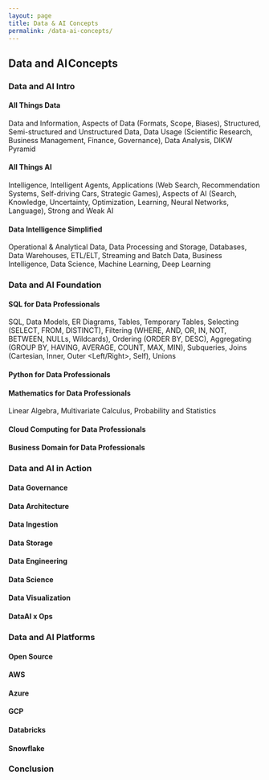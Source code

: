 ```yaml
---
layout: page
title: Data & AI Concepts
permalink: /data-ai-concepts/
---
```


## Data and AI Concepts
### Data and AI Intro
#### All Things Data
Data and Information, Aspects of Data (Formats, Scope, Biases), Structured, Semi-structured and Unstructured Data, Data Usage (Scientific Research, Business Management, Finance, Governance), Data Analysis, DIKW Pyramid
#### All Things AI
Intelligence, Intelligent Agents, Applications (Web Search, Recommendation Systems, Self-driving Cars, Strategic Games), Aspects of AI (Search, Knowledge, Uncertainty, Optimization, Learning, Neural Networks, Language), Strong and Weak AI
#### Data Intelligence Simplified
Operational & Analytical Data, Data Processing and Storage, Databases, Data Warehouses, ETL/ELT, Streaming and Batch Data, Business Intelligence, Data Science, Machine Learning, Deep Learning
### Data and AI Foundation
#### SQL for Data Professionals
SQL, Data Models, ER Diagrams, Tables, Temporary Tables, Selecting (SELECT, FROM, DISTINCT), Filtering (WHERE, AND, OR, IN, NOT, BETWEEN, NULLs, Wildcards), Ordering (ORDER BY, DESC), Aggregating (GROUP BY, HAVING, AVERAGE, COUNT, MAX, MIN), Subqueries, Joins (Cartesian, Inner, Outer <Left/Right>, Self), Unions
#### Python for Data Professionals
#### Mathematics for Data Professionals
Linear Algebra, Multivariate Calculus, Probability and Statistics
#### Cloud Computing for Data Professionals
#### Business Domain for Data Professionals
### Data and AI in Action
#### Data Governance 
#### Data Architecture
#### Data Ingestion
#### Data Storage
#### Data Engineering
#### Data Science
#### Data Visualization
#### DataAI x Ops
### Data and AI Platforms
#### Open Source
#### AWS
#### Azure
#### GCP
#### Databricks
#### Snowflake
### Conclusion
